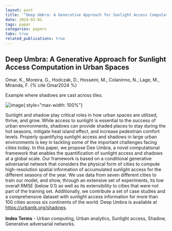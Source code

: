 ```yaml
---
layout: post
title: '"Deep Umbra: A Generative Approach for Sunlight Access Computation in Urban Spaces"'
date: 2024-02-01
tags: paper
categories: papers
tabs: true
related_publications: true
---
```


## Deep Umbra: A Generative Approach for Sunlight Access Computation in Urban Spaces
Omar, K., Moreira, G., Hodczak, D., Hosseini, M., Colaninno, N., Lage, M., Miranda, F.
{% cite Omar2024 %}

Example where shadows are cast across tiles.

![image](https://www.evl.uic.edu/output/originals/deep_umbra.png-srcw.jpg){:style="max-width: 100%"}

Sunlight and shadow play critical roles in how urban spaces are utilized, thrive, and grow. While access to sunlight is essential to the success of urban environments, shadows can provide shaded places to stay during the hot seasons, mitigate heat island effect, and increase pedestrian comfort levels. Properly quantifying sunlight access and shadows in large urban environments is key in tackling some of the important challenges facing cities today. In this paper, we propose Dee Umbra, a novel computational framework that enables the quantification of sunlight access and shadows at a global scale. Our framework is based on a conditional generative adversarial network that considers the physical form of cities to compute high-resolution spatial information of accumulated sunlight access for the different seasons of the year. We use data from seven different cities to train our model, and show, through an extensive set of experiments, its low overall RMSE (below 0.1) as well as its extensibility to cities that were not part of the training set. Additionally, we contribute a set of case studies and a comprehensive dataset with sunlight access information for more than 100 cities across six continents of the world. Deep Umbra is available at <a href="https://urbantk.org/shadows">https://urbantk.org/shadows</a>.<br><br>
<strong>Index Terms</strong> - Urban computing, Urban analytics, Sunlight access, Shadow, Generative adversarial networks.

